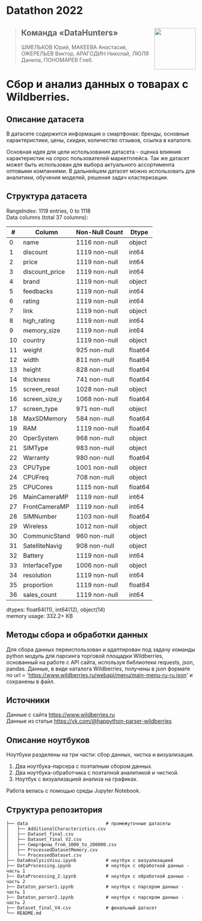 # Datathon 2022 

><img align="right" width="110" height="110" src="https://user-images.githubusercontent.com/78375128/209393192-0b0016f6-a7ba-497d-a1e5-14df769c4816.png">
>
>## Команда «DataHunters»
>
>ШМЕЛЬКОВ Юрий, МАКЕЕВА Анастасия, ОЖЕРЕЛЬЕВ Виктор, АРАГОДИН Николай, ЛЮЛЯ Данила, ПОНОМАРЕВ Глеб.

# Сбор и анализ данных о товарах с Wildberries.

## Описание датасета

В датасете содержится информация о смартфонах: бренды, основные характеристики, цены, скидки, количество отзывов, ссылка в каталоге.

Основная идея для цели использования датасета - оценка влияния характеристик на спрос пользователей маркетплейса. Так же датасет может быть использован для выбора актуального ассортимента оптовыми компаниями. В дальнейшем датасет можно использовать для аналитики, обучения моделей, решения задач кластеризации.

## Структура датасета

RangeIndex: 1119 entries, 0 to 1118\
Data columns (total 37 columns):

| # | Column | Non-Null Count | Dtype |
|------|------|------|------|
| 0  | name           | 1116 non-null | object
| 1  | discount       | 1119 non-null | int64  |
| 2  | price          | 1119 non-null | int64  |
| 3  | discount_price | 1119 non-null | int64  |
| 4  | brand          | 1119 non-null | object
| 5  | feedbacks      | 1119 non-null | int64  |
| 6  | rating         | 1119 non-null | int64  |
| 7  | link           | 1119 non-null | object
| 8  | high_rating    | 1119 non-null | int64  |
| 9  | memory_size    | 1119 non-null | int64  |
| 10 | country        | 1119 non-null | object
| 11 | weight         | 925 non-null  | float64|
| 12 | width          | 811 non-null  | float64|
| 13 | height         | 828 non-null  | float64|
| 14 | thickness      | 741 non-null  | float64|
| 15 | screen_resol   | 1028 non-null | object
| 16 | screen_size_y  | 1068 non-null | float64|
| 17 | screen_type    | 971 non-null  | object
| 18 | MaxSDMemory    | 584 non-null  | float64|
| 19 | RAM            | 1119 non-null | float64|
| 20 | OperSystem     | 968 non-null  | object
| 21 | SIMType        | 983 non-null  | object
| 22 | Warranty       | 980 non-null  | float64|
| 23 | CPUType        | 1001 non-null | object
| 24 | CPUFreq        | 708 non-null  | object
| 25 | CPUCores       | 1115 non-null | float64|
| 26 | MainCameraMP   | 1119 non-null | int64  |
| 27 | FrontCameraMP  | 1119 non-null | int64  |
| 28 | SIMNumber      | 1103 non-null | float64|
| 29 | Wireless       | 1012 non-null | object
| 30 | CommunicStand  | 960 non-null  | object
| 31 | SatelliteNavig | 908 non-null  | object
| 32 | Battery        | 1119 non-null | int64  |
| 33 | InterfaceType  | 1006 non-null | object
| 34 | resolution     | 1119 non-null | int64  |
| 35 | proportion     | 1119 non-null | float64|
| 36 | sales_count    | 1119 non-null | int64 |

dtypes: float64(11), int64(12), object(14)\
memory usage: 332.2+ KB

## Методы сбора и обработки данных
Для сбора данных переиспользован и адаптирован под задачу команды python модуль для парсинга торговой площадки Wildberries, основанный на работе с API сайта, используя библиотеки requests, json, pandas.
Данные, в виде каталога Wildberries, получены в json формате по url = 'https://www.wildberries.ru/webapi/menu/main-menu-ru-ru.json' и сохранены в файл.

## Источники
Данные с сайта https://www.wildberries.ru \
Данные из статьи https://vk.com/@happython-parser-wildberries

## Описание ноутбуков

Ноутбуки разделены на три части: сбор данных, чистка и визуализация.

1. Два ноутбука-парсера с поэтапным сбором данных.
2. Два ноутбука-обработчика с поэтапной аналитикой и чисткой.
3. Ноутбук с визуализацией анализа на графиках.

Работа велась с помощью среды Jupyter Notebook.

## Структура репозитория

    ├── data                             # промежуточные датасеты
    │   ├── AdditionalCharacteristics.csv
    │   ├── Dataset_final.csv
    │   ├── Dataset_final_V2.csv
    │   ├── Смартфоны_from_1000_to_200000.csv
    │   ├── ProcessedDatasetMemory.csv
    │   └── ProcessedDataset.csv
    ├── DataAnalysisVisu.ipynb           # ноутбук с визуализацией
    ├── DataProcessing.ipynb             # ноутбук с обработкой данных - часть 1
    ├── DataProcessing_2.ipynb           # ноутбук с обработкой данных - часть 2
    ├── Dataton_parser1.ipynb            # ноутбук с парсером данных - часть 1
    ├── Dataton_parser2.ipynb            # ноутбук с парсером данных - часть 2
    ├── Dataset_final_V4.csv             # финальный датасет
    └── README.md